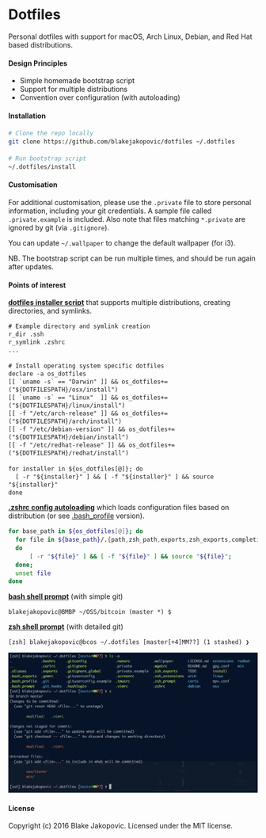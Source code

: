 # Dotfiles

Personal dotfiles with support for macOS, Arch Linux, Debian, and Red Hat based distributions.

#### Design Principles
* Simple homemade bootstrap script
* Support for multiple distributions
* Convention over configuration (with autoloading)

#### Installation
```zsh
# Clone the repo locally
git clone https://github.com/blakejakopovic/dotfiles ~/.dotfiles

# Run bootstrap script
~/.dotfiles/install
```

#### Customisation

For additional customisation, please use the `.private` file to store personal information, including your git credentials. A sample file called `.private.example` is included. Also note that files matching `*.private` are ignored by git (via `.gitignore`).

You can update `~/.wallpaper` to change the default wallpaper (for i3).

NB. The bootstrap script can be run multiple times, and should be run again after updates.


#### Points of interest

[**dotfiles installer script**](https://github.com/blakejakopovic/dotfiles/blob/master/install) that supports multiple distributions, creating directories, and symlinks.

```
# Example directory and symlink creation
r_dir .ssh
r_symlink .zshrc
...

# Install operating system specific dotfiles
declare -a os_dotfiles
[[ `uname -s` == "Darwin" ]] && os_dotfiles+=("${DOTFILESPATH}/osx/install")
[[ `uname -s` == "Linux"  ]] && os_dotfiles+=("${DOTFILESPATH}/linux/install")
[[ -f "/etc/arch-release" ]] && os_dotfiles+=("${DOTFILESPATH}/arch/install")
[[ -f "/etc/debian-version" ]] && os_dotfiles+=("${DOTFILESPATH}/debian/install")
[[ -f "/etc/redhat-release" ]] && os_dotfiles+=("${DOTFILESPATH}/redhat/install")

for installer in ${os_dotfiles[@]}; do
  [ -r "${installer}" ] && [ -f "${installer}" ] && source "${installer}"
done
```

[**.zshrc config autoloading**](https://github.com/blakejakopovic/dotfiles/blob/master/.zshrc) which loads configuration files based on distribution (or see [.bash_profile](https://github.com/blakejakopovic/dotfiles/blob/master/.bash_profile) version).

```zsh
for base_path in ${os_dotfiles[@]}; do
  for file in ${base_path}/.{path,zsh_path,exports,zsh_exports,completion,zsh_completion,aliases,zsh_aliases,extras,zsh_extras,extensions,zsh_extensions,prompt,zsh_prompt,private};
  do
      [ -r "${file}" ] && [ -f "${file}" ] && source "${file}";
  done;
  unset file
done
```


[**bash shell prompt**](https://github.com/blakejakopovic/dotfiles/blob/master/.bash_prompt) (with simple git)
```
blakejakopovic@BMBP ~/OSS/bitcoin (master *) $
```

[**zsh shell prompt**](https://github.com/blakejakopovic/dotfiles/blob/master/.zsh_prompt) (with detailed git)
```
[zsh] blakejakopovic@bcos ~/.dotfiles [master[+4]MM??] (1 stashed) ❯
```

![zsh Screenshot](https://github.com/blakejakopovic/dotfiles/raw/e2ee46cee945a3699fdd7e306ab0a73488cc803d/data/screenshot.png)

#### License

Copyright (c) 2016 Blake Jakopovic. Licensed under the MIT license.
